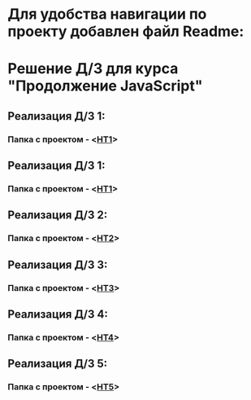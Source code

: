 # Для удобства навигации по проекту добавлен файл Readme:

# Решение Д/З для курса "Продолжение JavaScript"

## Реализация Д/З 1:

### Папка с проектом - <[HT1](https://github.com/Ikul23/JS/blob/main/JS_ADV_HT/HT1.js)>

## Реализация Д/З 1:

### Папка с проектом - <[HT1](https://github.com/Ikul23/JS/tree/main/HT1)>

## Реализация Д/З 2:

### Папка с проектом - <[HT2](https://github.com/Ikul23/JS/tree/main/HT2)>

## Реализация Д/З 3:

### Папка с проектом - <[HT3](https://github.com/Ikul23/JS/tree/main/HT3)>

## Реализация Д/З 4:

### Папка с проектом - <[HT4](https://github.com/Ikul23/JS/tree/main/HT4)>

## Реализация Д/З 5:

### Папка с проектом - <[HT5](https://github.com/Ikul23/JS/tree/main/HT5)>
